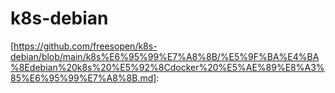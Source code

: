 # k8s-debian

[https://github.com/freesopen/k8s-debian/blob/main/k8s%E6%95%99%E7%A8%8B/%E5%9F%BA%E4%BA%8Edebian%20k8s%20%E5%92%8Cdocker%20%E5%AE%89%E8%A3%85%E6%95%99%E7%A8%8B.md]: 

